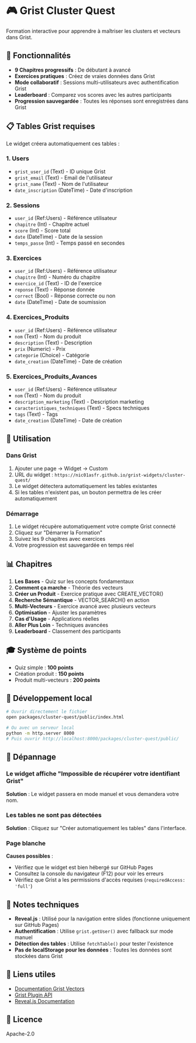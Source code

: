 # 🎮 Grist Cluster Quest

Formation interactive pour apprendre à maîtriser les clusters et vecteurs dans Grist.

## 🎯 Fonctionnalités

- **9 Chapitres progressifs** : De débutant à avancé
- **Exercices pratiques** : Créez de vraies données dans Grist
- **Mode collaboratif** : Sessions multi-utilisateurs avec authentification Grist
- **Leaderboard** : Comparez vos scores avec les autres participants
- **Progression sauvegardée** : Toutes les réponses sont enregistrées dans Grist

## 📋 Tables Grist requises

Le widget créera automatiquement ces tables :

### 1. Users
- `grist_user_id` (Text) - ID unique Grist
- `grist_email` (Text) - Email de l'utilisateur
- `grist_name` (Text) - Nom de l'utilisateur
- `date_inscription` (DateTime) - Date d'inscription

### 2. Sessions
- `user_id` (Ref:Users) - Référence utilisateur
- `chapitre` (Int) - Chapitre actuel
- `score` (Int) - Score total
- `date` (DateTime) - Date de la session
- `temps_passe` (Int) - Temps passé en secondes

### 3. Exercices
- `user_id` (Ref:Users) - Référence utilisateur
- `chapitre` (Int) - Numéro du chapitre
- `exercice_id` (Text) - ID de l'exercice
- `reponse` (Text) - Réponse donnée
- `correct` (Bool) - Réponse correcte ou non
- `date` (DateTime) - Date de soumission

### 4. Exercices_Produits
- `user_id` (Ref:Users) - Référence utilisateur
- `nom` (Text) - Nom du produit
- `description` (Text) - Description
- `prix` (Numeric) - Prix
- `categorie` (Choice) - Catégorie
- `date_creation` (DateTime) - Date de création

### 5. Exercices_Produits_Avances
- `user_id` (Ref:Users) - Référence utilisateur
- `nom` (Text) - Nom du produit
- `description_marketing` (Text) - Description marketing
- `caracteristiques_techniques` (Text) - Specs techniques
- `tags` (Text) - Tags
- `date_creation` (DateTime) - Date de création

## 🚀 Utilisation

### Dans Grist

1. Ajouter une page → Widget → Custom
2. URL du widget : `https://nic01asfr.github.io/grist-widgets/cluster-quest/`
3. Le widget détectera automatiquement les tables existantes
4. Si les tables n'existent pas, un bouton permettra de les créer automatiquement

### Démarrage

1. Le widget récupère automatiquement votre compte Grist connecté
2. Cliquez sur "Démarrer la Formation"
3. Suivez les 9 chapitres avec exercices
4. Votre progression est sauvegardée en temps réel

## 📊 Chapitres

1. **Les Bases** - Quiz sur les concepts fondamentaux
2. **Comment ça marche** - Théorie des vecteurs
3. **Créer un Produit** - Exercice pratique avec CREATE_VECTOR()
4. **Recherche Sémantique** - VECTOR_SEARCH() en action
5. **Multi-Vecteurs** - Exercice avancé avec plusieurs vecteurs
6. **Optimisation** - Ajuster les paramètres
7. **Cas d'Usage** - Applications réelles
8. **Aller Plus Loin** - Techniques avancées
9. **Leaderboard** - Classement des participants

## 🎓 Système de points

- Quiz simple : **100 points**
- Création produit : **150 points**
- Produit multi-vecteurs : **200 points**

## 🔧 Développement local

```bash
# Ouvrir directement le fichier
open packages/cluster-quest/public/index.html

# Ou avec un serveur local
python -m http.server 8000
# Puis ouvrir http://localhost:8000/packages/cluster-quest/public/
```

## 🐛 Dépannage

### Le widget affiche "Impossible de récupérer votre identifiant Grist"

**Solution** : Le widget passera en mode manuel et vous demandera votre nom.

### Les tables ne sont pas détectées

**Solution** : Cliquez sur "Créer automatiquement les tables" dans l'interface.

### Page blanche

**Causes possibles** :
- Vérifiez que le widget est bien hébergé sur GitHub Pages
- Consultez la console du navigateur (F12) pour voir les erreurs
- Vérifiez que Grist a les permissions d'accès requises (`requiredAccess: 'full'`)

## 📝 Notes techniques

- **Reveal.js** : Utilisé pour la navigation entre slides (fonctionne uniquement sur GitHub Pages)
- **Authentification** : Utilise `grist.getUser()` avec fallback sur mode manuel
- **Détection des tables** : Utilise `fetchTable()` pour tester l'existence
- **Pas de localStorage pour les données** : Toutes les données sont stockées dans Grist

## 🔗 Liens utiles

- [Documentation Grist Vectors](https://support.getgrist.com/functions/#vector)
- [Grist Plugin API](https://support.getgrist.com/code/modules/grist_plugin_api/)
- [Reveal.js Documentation](https://revealjs.com/)

## 📄 Licence

Apache-2.0